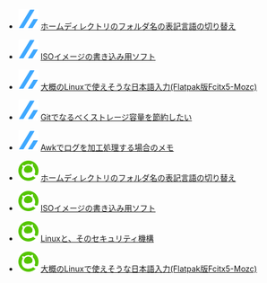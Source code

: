 <!--[START github.com/ikawaha/feedsnippet]--><!--[2024-05-29T01:20:48Z]-->
* ![](./icon/zenn.svg) [ホームディレクトリのフォルダ名の表記言語の切り替え](https://zenn.dev/phoepsilonix/articles/home_directory_name_lang_change)
* ![](./icon/zenn.svg) [ISOイメージの書き込み用ソフト](https://zenn.dev/phoepsilonix/articles/iso-image-writer)
* ![](./icon/zenn.svg) [大概のLinuxで使えそうな日本語入力(Flatpak版Fcitx5-Mozc)](https://zenn.dev/phoepsilonix/articles/flatpak-mozc)
* ![](./icon/zenn.svg) [Gitでなるべくストレージ容量を節約したい](https://zenn.dev/phoepsilonix/articles/git_shallow_memo)
* ![](./icon/zenn.svg) [Awkでログを加工処理する場合のメモ](https://zenn.dev/phoepsilonix/articles/log_analysis_with_awk)

* ![](./icon/qiita.svg) [ホームディレクトリのフォルダ名の表記言語の切り替え](https://qiita.com/phoepsilonix/items/6f23c725cf1228115083)
* ![](./icon/qiita.svg) [ISOイメージの書き込み用ソフト](https://qiita.com/phoepsilonix/items/cc9956325fd5945283c9)
* ![](./icon/qiita.svg) [Linuxと、そのセキュリティ機構](https://qiita.com/phoepsilonix/items/6a17a36d0173c7da4a53)
* ![](./icon/qiita.svg) [大概のLinuxで使えそうな日本語入力(Flatpak版Fcitx5-Mozc)](https://qiita.com/phoepsilonix/items/1dcf4d196a30cb4328b0)
<!--[END github.com/ikawaha/feedsnippet]-->
